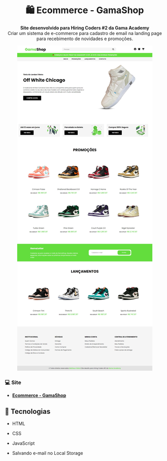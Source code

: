<h1 align="center"> 🛍 Ecommerce - GamaShop</h1>
<p align="center">
  <strong>Site desenvolvido para Hiring Coders #2 da Gama Academy</strong>
  <br>
  <span>Criar um sistema de e-commerce para cadastro de email na landing page para recebimento de novidades e promoções.</span>
</p>

<p align="center">
  <img src="img/readme.jpeg" alt="">
</p>



### 💻 Site 

- <strong>[Ecommerce - GamaShop](https://gamashop.netlify.app)</strong>


## 🚀 Tecnologias

- HTML
- CSS
- JavaScript

- Salvando e-mail no Local Storage



